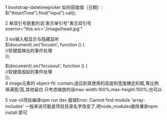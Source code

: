 1  bootstrap-datetimepicker 如何获取值（日期）:   
   $("#startTime").find("input").val();  
   
2  单双引号嵌套的话\'表示单引号\"表示双引号 onerror="this.src=\'./image/head.jpg\'"

3  ios输入框显示与隐藏监听  
   $(document).on('focusin', function () {  
     //软键盘弹出的事件处理  
   });  

   $(document).on('focusout', function () {  
     //软键盘收起的事件处理  
   });  
4  image元素的 object-fit: contain;适应到其使用的高度和宽度确定的框,等比例填满宽/高,其他留白
   只考虑缩放的话max-width:100%;max-height:100%;也可以

5  vue-cli项目编译npm run dev 报错Error: Cannot find module 'array-includes'
    一般来说可能是项目目录名字改变了,吧node_modules删除重新npm install 即可

